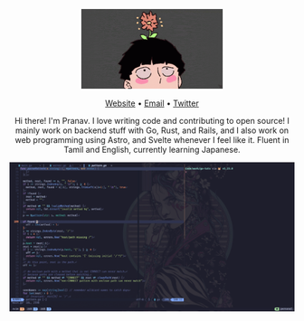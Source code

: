 <p align="center"><img width="250" src="mob-psycho100-anime.gif" /></p>

<p align="center"><a href="https://www.pranavrk24.com">Website</a> • <a href="mailto:pranavrk.me@gmail.com">Email</a> • <a href="https://twitter.com/@pranavrk24">Twitter</a></p>

<p align="center">Hi there! I'm Pranav. I love writing code and contributing to open source! I mainly work on backend stuff with Go, Rust, and Rails, and I also work on web programming using Astro, and Svelte whenever I feel like it. Fluent in Tamil and English, currently learning Japanese.</p>

<p align="center"><img width="1000" src="workspace.png" /></p>

